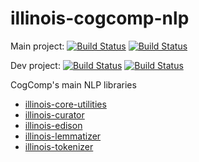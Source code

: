 # illinois-cogcomp-nlp

Main project: 
[![Build Status](http://128.174.241.91:8080/job/illinois-nlp/3/badge/icon)](http://128.174.241.91:8080/job/illinois-nlp/3/)
[![Build Status](https://semaphoreci.com/api/v1/projects/5303a5fc-469c-42a8-84c9-fbef6382179a/579314/badge.svg)](https://semaphoreci.com/danyaljj/illinois-cogcomp-nlp)

Dev project: 
[![Build Status](http://128.174.241.91:8080/job/Illinois-nlp-dev/6/badge/icon)](http://128.174.241.91:8080/job/Illinois-nlp-dev/6/)
[![Build Status](https://semaphoreci.com/api/v1/projects/80f49761-69dc-4a02-8ea9-a6895338a115/580384/badge.svg)](https://semaphoreci.com/cogcomp-dev/illinois-cogcomp-nlp)

CogComp's main NLP libraries

- [illinois-core-utilities](core-utilities/README.md)
- [illinois-curator](curator/README.md)
- [illinois-edison](edison/README.md)
- [illinois-lemmatizer](lemmatizer/README.md)
- [illinois-tokenizer](tokenizer/README.md)